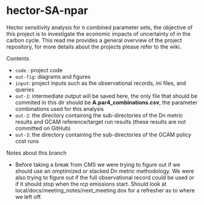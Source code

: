 # hector-SA-npar

Hector sensitivity analysis for n combined parameter sets, the objective of this project is to investigate the economic impacts of uncertainty of in the carbon cycle. This read me provides a general overview of the project  repository, for more details about the projects please refer to the wiki. 

Contents
* `code` : project code 
* `out-fig`: diagrams and figures 
* `input`: project inputs such as the observational records, ini files, and queries 
* `out-1`: intermediate output will be saved here, the only file that should be commited in this dir should be **A.par4_combinations.csv**, the parameter combinations used for this analysis 
* `out-2`: the directory containing the sub-directories of the Dn metric results and GCAM reference/target run results (these results are not committed on GitHub)
* `out-3`: the directory containing the sub-directories of the GCAM policy cost runs

Notes about this branch
* Before taking a break from CMS we were trying to figure out if we should use an omptimized or stacked Dn metric methodology. We were also trying to figure out if the full observational record could be used or if it should stop when the rcp emissions start. Should look at local/docs/meeting_notes/next_meeting.dox for a refresher as to where we left off. 


